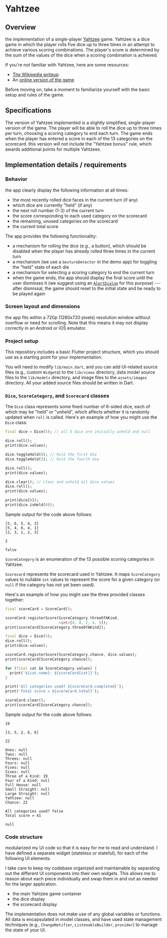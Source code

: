 # Yahtzee

## Overview

the implementation of a single-player [Yahtzee](https://en.wikipedia.org/wiki/Yahtzee) game. Yahtzee is a dice game in which the player rolls five dice up to three times in an attempt to achieve various scoring combinations. The player's score is determined by the sum of the values of the dice when a scoring combination is achieved.

If you're not familiar with Yahtzee, here are some resources:

- [The Wikipedia writeup](https://en.wikipedia.org/wiki/Yahtzee)
- An [online version of the game](https://cardgames.io/yahtzee/)

Before moving on, take a moment to familiarize yourself with the basic setup and rules of the game.

## Specifications

The version of Yahtzee implemented is a slightly simplified, single-player version of the game. The player will be able to roll the dice up to three times per turn, choosing a scoring category to end each turn. The game ends when the player has entered a score in each of the 13 categories on the scorecard. this version will not include the "Yahtzee bonus" rule, which awards additional points for multiple Yahtzees.

## Implementation details / requirements

### Behavior

the app clearly display the following information at all times:

- the most recently rolled dice faces in the current turn (if any)
- which dice are currently "held" (if any)
- the next roll number (1-3) of the current turn
- the score corresponding to each used category on the scorecard
- the remaining, unused categories on the scorecard
- the current total score

The app provides the following functionality:

- a mechanism for rolling the dice (e.g., a button), which should be disabled when the player has already rolled three times in the current turn
- a mechanism (we use a `GestureDetector` in the demo app) for toggling the "held" state of each die
- a mechanism for selecting a scoring category to end the current turn
- when the game ends, the app should display the final score until the user dismisses it (we suggest using an [`AlertDialog`](https://api.flutter.dev/flutter/material/AlertDialog-class.html) for this purpose) --- after dismissal, the game should reset to the initial state and be ready to be played again


### Screen layout and dimensions

the app fits within a 720p (1280x720 pixels) resolution window without overflow or need for scrolling. Note that this means it may not display correctly in an Android or iOS emulator.


### Project setup

This repository includes a basic Flutter project structure, which you should use as a starting point for your implementation.

You will need to modify `lib/main.dart`, and you can add UI-related source files (e.g., custom `Widget`s) to the `lib/views` directory, data model source files to the `lib/models` directory, and image files to the `assets/images` directory. All your added source files should be written in Dart.



### `Dice`, `ScoreCategory`, and `Scorecard` classes

The `Dice` class represents some fixed number of 6-sided dice, each of which may be "held" or "unheld", which affects whether it is randomly updated when `roll` is called. Here's an example of how you might use the `Dice` class:

```dart
final dice = Dice(5); // all 5 dice are initially unheld and null

dice.roll();
print(dice.values);

dice.toggleHold(0); // hold the first die
dice.toggleHold(3); // hold the fourth die

dice.roll();
print(dice.values);

dice.clear(); // clear and unhold all dice values
dice.roll();
print(dice.values);

print(dice[0]);
print(dice.isHeld(0));
```

Sample output for the code above follows:

```
[5, 6, 5, 4, 3]
[5, 4, 6, 4, 1]
[2, 3, 1, 2, 3]

2

false
```

`ScoreCategory` is an enumeration of the 13 possible scoring categories in Yahtzee.

`Scorecard` represents the scorecard used in Yahtzee. It maps `ScoreCategory` values to nullable `int` values to represent the score for a given category (or `null` if the category has not yet been used).

Here's an example of how you might use the three provided classes together:

```dart
final scoreCard = ScoreCard();

scoreCard.registerScore(ScoreCategory.threeOfAKind, 
                        <int>[4, 4, 2, 4, 5]);
print(scoreCard[ScoreCategory.threeOfAKind]);

final dice = Dice(5);
dice.roll();
print(dice.values);

scoreCard.registerScore(ScoreCategory.chance, dice.values);
print(scoreCard[ScoreCategory.chance]);

for (final cat in ScoreCategory.values) {
  print('${cat.name}: ${scoreCard[cat]}');
}

print('All categories used? ${scoreCard.completed}');
print('Total score = ${scoreCard.total}');

scoreCard.clear();
print(scoreCard[ScoreCategory.chance]);
```

Sample output for the code above follows:

```
19

[3, 5, 2, 6, 6]

22

Ones: null
Twos: null
Threes: null
Fours: null
Fives: null
Sixes: null
Three of a Kind: 19
Four of a Kind: null
Full House: null
Small Straight: null
Large Straight: null
Yahtzee: null
Chance: 22

All categories used? false
Total score = 41

null
```

### Code structure

modularized my UI code so that it is easy for me to read and understand. I have defined a separate widget (stateless or stateful), for each of the following UI elements:

I take care to keep my codebase organized and maintainable by separating out the different UI components into their own widgets. This allows me to reason about each piece individually and swap them in and out as needed for the larger application.

- the main Yahtzee game container
- the dice display
- the scorecard display


The implementation does not make use of any global variables or functions. All data is encapsulated in model classes, and have used state management techniques (e.g., `ChangeNotifier`, `ListenableBuilder`, `provider`) to manage the state of your UI.
